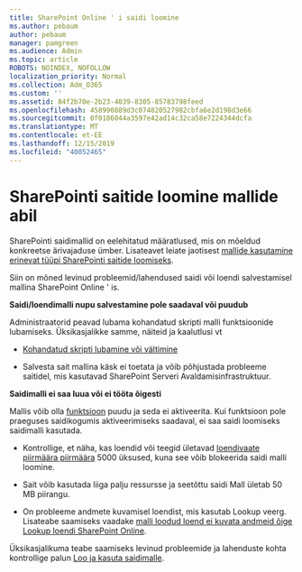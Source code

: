 ```yaml
---
title: SharePoint Online ' i saidi loomine
ms.author: pebaum
author: pebaum
manager: pamgreen
ms.audience: Admin
ms.topic: article
ROBOTS: NOINDEX, NOFOLLOW
localization_priority: Normal
ms.collection: Adm_O365
ms.custom: ''
ms.assetid: 84f2b70e-2b23-4039-8305-85783798feed
ms.openlocfilehash: 458990889d3c074820527982cbfa6e2d198d3e66
ms.sourcegitcommit: 0f0186044a3597e42ad14c32ca58e7224344dcfa
ms.translationtype: MT
ms.contentlocale: et-EE
ms.lasthandoff: 12/15/2019
ms.locfileid: "40052465"
---
```

# <a name="create-sharepoint-sites-using-templates"></a>SharePointi saitide loomine mallide abil

SharePointi saidimallid on eelehitatud määratlused, mis on mõeldud konkreetse ärivajaduse ümber. Lisateavet leiate jaotisest [mallide kasutamine erinevat tüüpi SharePointi saitide loomiseks](https://support.office.com/article/using-templates-to-create-different-kinds-of-sharepoint-sites-449eccec-ff99-4cf3-b62e-dcfee37e8da4).

Siin on mõned levinud probleemid/lahendused saidi või loendi salvestamisel mallina SharePoint Online ' is. 

**Saidi/loendimalli nupu salvestamine pole saadaval või puudub**

Administraatorid peavad lubama kohandatud skripti malli funktsioonide lubamiseks. Üksikasjalikke samme, näiteid ja kaalutlusi vt 

- [Kohandatud skripti lubamine või vältimine](https://docs.microsoft.com/sharepoint/allow-or-prevent-custom-script)

- Salvesta sait mallina käsk ei toetata ja võib põhjustada probleeme saitidel, mis kasutavad SharePoint Serveri Avaldamisinfrastruktuur.

**Saidimalli ei saa luua või ei tööta õigesti**

Mallis võib olla [funktsioon](https://social.technet.microsoft.com/wiki/contents/articles/14423.sharepoint-2013-existing-features-guid.aspx) puudu ja seda ei aktiveerita. Kui funktsioon pole praeguses saidikogumis aktiveerimiseks saadaval, ei saa saidi loomiseks saidimalli kasutada.

- Kontrollige, et näha, kas loendid või teegid ületavad [loendivaate piirmäära piirmäära](https://support.office.com/article/Manage-large-lists-and-libraries-in-SharePoint-B8588DAE-9387-48C2-9248-C24122F07C59) 5000 üksused, kuna see võib blokeerida saidi malli loomine.

- Sait võib kasutada liiga palju ressursse ja seetõttu saidi Mall ületab 50 MB piirangu.


- On probleeme andmete kuvamisel loendist, mis kasutab Lookup veerg. Lisateabe saamiseks vaadake [malli loodud loend ei kuvata andmeid õige Lookup loendi SharePoint Online](https://docs.microsoft.com/sharepoint/support/lists-and-libraries/template-generated-list-incorrect-data).

Üksikasjalikuma teabe saamiseks levinud probleemide ja lahenduste kohta kontrollige palun [Loo ja kasuta saidimalle](https://support.office.com/article/Create-and-use-site-templates-60371B0F-00E0-4C49-A844-34759EBDD989).



